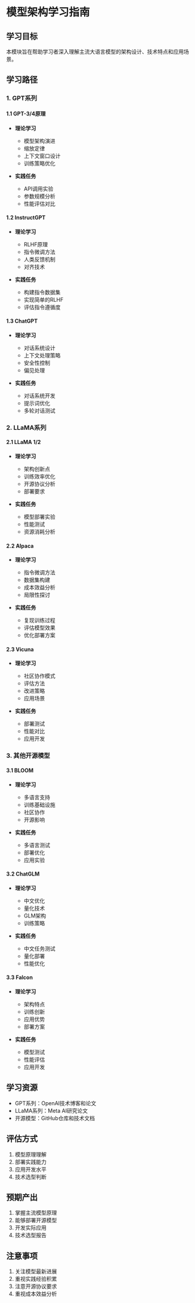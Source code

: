 # 模型架构学习指南

## 学习目标
本模块旨在帮助学习者深入理解主流大语言模型的架构设计、技术特点和应用场景。

## 学习路径

### 1. GPT系列

#### 1.1 GPT-3/4原理
- **理论学习**
  - 模型架构演进
  - 缩放定律
  - 上下文窗口设计
  - 训练策略优化

- **实践任务**
  - API调用实验
  - 参数规模分析
  - 性能评估对比

#### 1.2 InstructGPT
- **理论学习**
  - RLHF原理
  - 指令微调方法
  - 人类反馈机制
  - 对齐技术

- **实践任务**
  - 构建指令数据集
  - 实现简单的RLHF
  - 评估指令遵循度

#### 1.3 ChatGPT
- **理论学习**
  - 对话系统设计
  - 上下文处理策略
  - 安全性控制
  - 偏见处理

- **实践任务**
  - 对话系统开发
  - 提示词优化
  - 多轮对话测试

### 2. LLaMA系列

#### 2.1 LLaMA 1/2
- **理论学习**
  - 架构创新点
  - 训练效率优化
  - 开源协议分析
  - 部署要求

- **实践任务**
  - 模型部署实验
  - 性能测试
  - 资源消耗分析

#### 2.2 Alpaca
- **理论学习**
  - 指令微调方法
  - 数据集构建
  - 成本效益分析
  - 局限性探讨

- **实践任务**
  - 复现训练过程
  - 评估模型效果
  - 优化部署方案

#### 2.3 Vicuna
- **理论学习**
  - 社区协作模式
  - 评估方法
  - 改进策略
  - 应用场景

- **实践任务**
  - 部署测试
  - 性能对比
  - 应用开发

### 3. 其他开源模型

#### 3.1 BLOOM
- **理论学习**
  - 多语言支持
  - 训练基础设施
  - 社区协作
  - 开源影响

- **实践任务**
  - 多语言测试
  - 部署优化
  - 应用实验

#### 3.2 ChatGLM
- **理论学习**
  - 中文优化
  - 量化技术
  - GLM架构
  - 训练策略

- **实践任务**
  - 中文任务测试
  - 量化部署
  - 性能优化

#### 3.3 Falcon
- **理论学习**
  - 架构特点
  - 训练创新
  - 应用优势
  - 部署方案

- **实践任务**
  - 模型测试
  - 性能评估
  - 应用开发

## 学习资源
- GPT系列：OpenAI技术博客和论文
- LLaMA系列：Meta AI研究论文
- 开源模型：GitHub仓库和技术文档

## 评估方式
1. 模型原理理解
2. 部署实践能力
3. 应用开发水平
4. 技术选型判断

## 预期产出
1. 掌握主流模型原理
2. 能够部署开源模型
3. 开发实际应用
4. 技术选型报告

## 注意事项
1. 关注模型最新进展
2. 重视实践经验积累
3. 注意开源协议要求
4. 重视成本效益分析